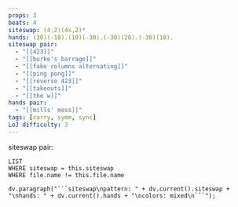```yaml
---
props: 3
beats: 4
siteswap: (4,2)(4x,2)*
hands: (30)(-10).(10)(-30).(-30)(20).(-30)(10).
siteswap pair:
  - "[[423]]"
  - "[[burke's barrage]]"
  - "[[fake columns alternating]]"
  - "[[ping pong]]"
  - "[[reverse 423]]"
  - "[[takeouts]]"
  - "[[the w]]"
hands pair:
  - "[[mills' mess]]"
tags: [carry, symm, sync]
LoJ difficulty: 3
---
```


siteswap pair:
```dataview
LIST
WHERE siteswap = this.siteswap
WHERE file.name != this.file.name
```
```dataviewjs
dv.paragraph("```siteswap\npattern: " + dv.current().siteswap + "\nhands: " + dv.current().hands + "\ncolors: mixed\n```");
```
